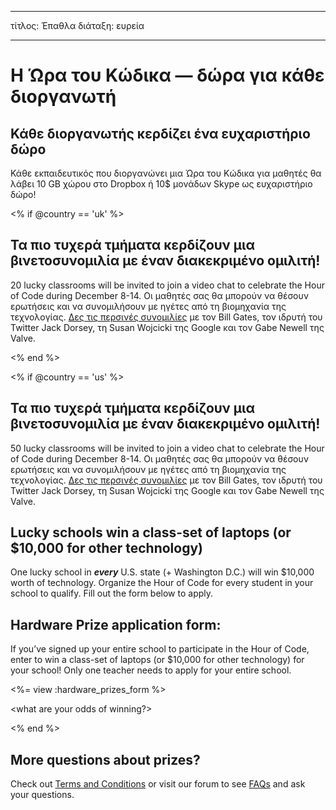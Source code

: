* * *

τίτλος: Έπαθλα διάταξη: ευρεία

* * *

# Η Ώρα του Κώδικα — δώρα για κάθε διοργανωτή

## Κάθε διοργανωτής κερδίζει ένα ευχαριστήριο δώρο

Κάθε εκπαιδευτικός που διοργανώνει μια Ώρα του Κώδικα για μαθητές θα λάβει 10 GB χώρου στο Dropbox ή 10$ μονάδων Skype ως ευχαριστήριο δώρο!

<% if @country == 'uk' %>

## Τα πιο τυχερά τμήματα κερδίζουν μια βινετοσυνομιλία με έναν διακεκριμένο ομιλιτή!

20 lucky classrooms will be invited to join a video chat to celebrate the Hour of Code during December 8-14. Οι μαθητές σας θα μπορούν να θέσουν ερωτήσεις και να συνομιλήσουν με ηγέτες από τη βιομηχανία της τεχνολογίας. [Δες τις περσινές συνομιλίες](http://www.youtube.com/playlist?list=PLzdnOPI1iJNckJ81gRpJe5mR7imAHDl9a) με τον Bill Gates, τον ιδρυτή του Twitter Jack Dorsey, τη Susan Wojcicki της Google και τον Gabe Newell της Valve.

<% end %>

<% if @country == 'us' %>

## Τα πιο τυχερά τμήματα κερδίζουν μια βινετοσυνομιλία με έναν διακεκριμένο ομιλιτή!

50 lucky classrooms will be invited to join a video chat to celebrate the Hour of Code during December 8-14. Οι μαθητές σας θα μπορούν να θέσουν ερωτήσεις και να συνομιλήσουν με ηγέτες από τη βιομηχανία της τεχνολογίας. [Δες τις περσινές συνομιλίες](http://www.youtube.com/playlist?list=PLzdnOPI1iJNckJ81gRpJe5mR7imAHDl9a) με τον Bill Gates, τον ιδρυτή του Twitter Jack Dorsey, τη Susan Wojcicki της Google και τον Gabe Newell της Valve.

## Lucky schools win a class-set of laptops (or $10,000 for other technology)

One lucky school in ***every*** U.S. state (+ Washington D.C.) will win $10,000 worth of technology. Organize the Hour of Code for every student in your school to qualify. Fill out the form below to apply.

## Hardware Prize application form:

If you’ve signed up your entire school to participate in the Hour of Code, enter to win a class-set of laptops (or $10,000 for other technology) for your school! Only one teacher needs to apply for your entire school.

<%= view :hardware_prizes_form %>

<what are your odds of winning?>

<see a list of all schools signed up for the hour code in your state. one public k-12 school every u.s. state will win class-set laptops.>

<% end %>

## More questions about prizes?

Check out [Terms and Conditions](/prizes-terms) or visit our forum to see [FAQs](http://support.code.org) and ask your questions.